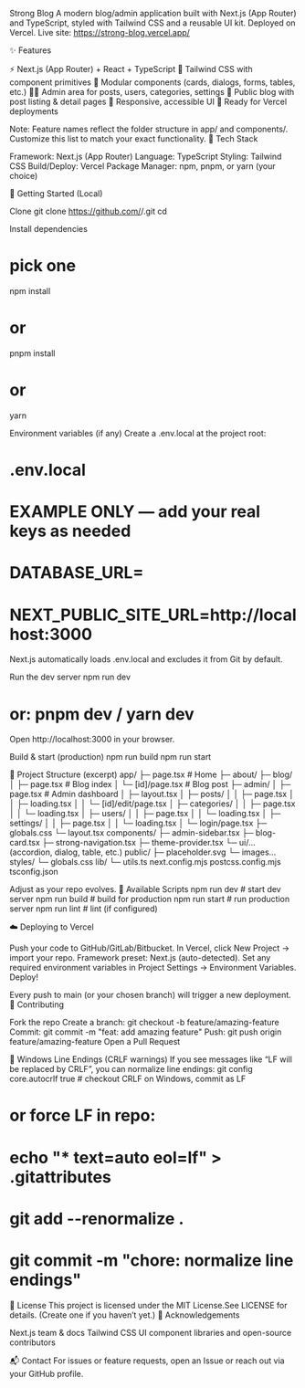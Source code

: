 Strong Blog
A modern blog/admin application built with Next.js (App Router) and TypeScript, styled with Tailwind CSS and a reusable UI kit. Deployed on Vercel.
Live site: https://strong-blog.vercel.app/

✨ Features

⚡ Next.js (App Router) + React + TypeScript
🎨 Tailwind CSS with component primitives
🧩 Modular components (cards, dialogs, forms, tables, etc.)
👩‍💻 Admin area for posts, users, categories, settings
📰 Public blog with post listing & detail pages
📱 Responsive, accessible UI
🔧 Ready for Vercel deployments

Note: Feature names reflect the folder structure in app/ and components/. Customize this list to match your exact functionality.
🧱 Tech Stack

Framework: Next.js (App Router)
Language: TypeScript
Styling: Tailwind CSS
Build/Deploy: Vercel
Package Manager: npm, pnpm, or yarn (your choice)

🚀 Getting Started (Local)

Clone
git clone https://github.com/<your-username>/<your-repo>.git
cd <your-repo>


Install dependencies
# pick one
npm install
# or
pnpm install
# or
yarn


Environment variables (if any)
Create a .env.local at the project root:
# .env.local
# EXAMPLE ONLY — add your real keys as needed
# DATABASE_URL=
# NEXT_PUBLIC_SITE_URL=http://localhost:3000

Next.js automatically loads .env.local and excludes it from Git by default.

Run the dev server
npm run dev
# or: pnpm dev / yarn dev

Open http://localhost:3000 in your browser.

Build & start (production)
npm run build
npm run start



📁 Project Structure (excerpt)
app/
  ├─ page.tsx                 # Home
  ├─ about/
  ├─ blog/
  │   ├─ page.tsx             # Blog index
  │   └─ [id]/page.tsx        # Blog post
  ├─ admin/
  │   ├─ page.tsx             # Admin dashboard
  │   ├─ layout.tsx
  │   ├─ posts/
  │   │   ├─ page.tsx
  │   │   ├─ loading.tsx
  │   │   └─ [id]/edit/page.tsx
  │   ├─ categories/
  │   │   ├─ page.tsx
  │   │   └─ loading.tsx
  │   ├─ users/
  │   │   ├─ page.tsx
  │   │   └─ loading.tsx
  │   ├─ settings/
  │   │   ├─ page.tsx
  │   │   └─ loading.tsx
  │   └─ login/page.tsx
  ├─ globals.css
  └─ layout.tsx
components/
  ├─ admin-sidebar.tsx
  ├─ blog-card.tsx
  ├─ strong-navigation.tsx
  ├─ theme-provider.tsx
  └─ ui/… (accordion, dialog, table, etc.)
public/
  ├─ placeholder.svg
  └─ images…
styles/
  └─ globals.css
lib/
  └─ utils.ts
next.config.mjs
postcss.config.mjs
tsconfig.json

Adjust as your repo evolves.
🧩 Available Scripts
npm run dev       # start dev server
npm run build     # build for production
npm run start     # run production server
npm run lint      # lint (if configured)

☁️ Deploying to Vercel

Push your code to GitHub/GitLab/Bitbucket.
In Vercel, click New Project → import your repo.
Framework preset: Next.js (auto-detected).
Set any required environment variables in Project Settings → Environment Variables.
Deploy!

Every push to main (or your chosen branch) will trigger a new deployment.
📝 Contributing

Fork the repo
Create a branch: git checkout -b feature/amazing-feature
Commit: git commit -m "feat: add amazing feature"
Push: git push origin feature/amazing-feature
Open a Pull Request

🧰 Windows Line Endings (CRLF warnings)
If you see messages like “LF will be replaced by CRLF”, you can normalize line endings:
git config core.autocrlf true    # checkout CRLF on Windows, commit as LF
# or force LF in repo:
# echo "* text=auto eol=lf" > .gitattributes
# git add --renormalize .
# git commit -m "chore: normalize line endings"

📜 License
This project is licensed under the MIT License.See LICENSE for details. (Create one if you haven’t yet.)
🙌 Acknowledgements

Next.js team & docs
Tailwind CSS
UI component libraries and open-source contributors

📬 Contact
For issues or feature requests, open an Issue or reach out via your GitHub profile.
